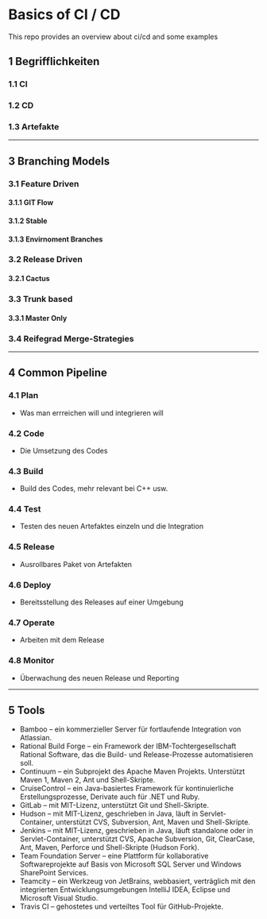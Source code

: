 # Basics of CI / CD
This repo provides an overview about ci/cd and some examples

## 1 Begrifflichkeiten

### 1.1 CI

### 1.2 CD

### 1.3 Artefakte

---
## 3 Branching Models

### 3.1 Feature Driven
#### 3.1.1 GIT Flow
#### 3.1.2 Stable

#### 3.1.3 Envirnoment Branches


### 3.2 Release Driven
#### 3.2.1 Cactus


### 3.3 Trunk based
#### 3.3.1 Master Only

### 3.4 Reifegrad Merge-Strategies
---
## 4 Common Pipeline
### 4.1 Plan
- Was man errreichen will und integrieren will

### 4.2 Code
- Die Umsetzung des Codes
### 4.3 Build
- Build des Codes, mehr relevant bei C++ usw.
### 4.4 Test
- Testen des neuen Artefaktes einzeln und die Integration

### 4.5 Release
- Ausrollbares Paket von Artefakten

### 4.6 Deploy
- Bereitsstellung des Releases auf einer Umgebung
### 4.7 Operate
- Arbeiten mit dem Release
### 4.8 Monitor
- Überwachung des neuen Release und Reporting

---
## 5 Tools
- Bamboo – ein kommerzieller Server für fortlaufende Integration von Atlassian.
- Rational Build Forge – ein Framework der IBM-Tochtergesellschaft Rational Software, das die Build- und Release-Prozesse automatisieren soll.
- Continuum – ein Subprojekt des Apache Maven Projekts. Unterstützt Maven 1, Maven 2, Ant und Shell-Skripte.
- CruiseControl – ein Java-basiertes Framework für kontinuierliche Erstellungsprozesse, Derivate auch für .NET und Ruby.
- GitLab – mit MIT-Lizenz, unterstützt Git und Shell-Skripte.
- Hudson – mit MIT-Lizenz, geschrieben in Java, läuft in Servlet-Container, unterstützt CVS, Subversion, Ant, Maven und Shell-Skripte.
- Jenkins – mit MIT-Lizenz, geschrieben in Java, läuft standalone oder in Servlet-Container, unterstützt CVS, Apache Subversion, Git, ClearCase, Ant, Maven, Perforce und Shell-Skripte (Hudson Fork).
- Team Foundation Server – eine Plattform für kollaborative Softwareprojekte auf Basis von Microsoft SQL Server und Windows SharePoint Services.
- Teamcity – ein Werkzeug von JetBrains, webbasiert, verträglich mit den integrierten Entwicklungsumgebungen IntelliJ IDEA, Eclipse und Microsoft Visual Studio.
- Travis CI – gehostetes und verteiltes Tool für GitHub-Projekte.



